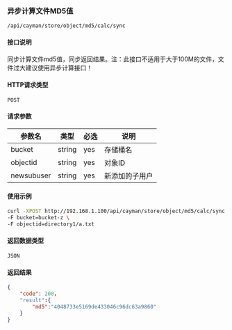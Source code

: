 ### 异步计算文件MD5值
`/api/cayman/store/object/md5/calc/sync`

#### 接口说明
同步计算文件md5值，同步返回结果。注：此接口不适用于大于100M的文件，文件过大建议使用异步计算接口！

#### HTTP请求类型
`POST`

#### 请求参数
|参数名|类型|必选|说明|
|--|--|--|--|
|bucket|string|yes|存储桶名|
|objectid|string|yes|对象ID|
|newsubuser|string|yes|新添加的子用户|

#### 使用示例
```sh
curl -XPOST http://192.168.1.100/api/cayman/store/object/md5/calc/sync \
-F bucket=bucket-z \
-F objectid=directory1/a.txt    

```

#### 返回数据类型
`JSON`

#### 返回结果
```json
{
	"code":	200，
	"result":{
	    "md5":"4048733e5169de433046c96dc63a9860"
	}
}
```

